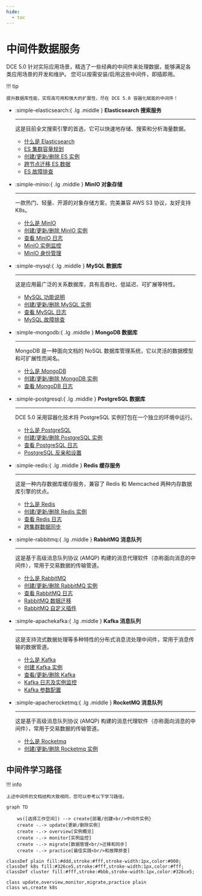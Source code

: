 ```yaml
---
hide:
  - toc
---
```


# 中间件数据服务

DCE 5.0 针对实际应用场景，精选了一些经典的中间件来处理数据，能够满足各类应用场景的开发和维护。
您可以按需安装/启用这些中间件，即插即用。

!!! tip

    提升数据库性能，实现高可用和强大的扩展性，尽在 DCE 5.0 容器化赋能的中间件！

<div class="grid cards" markdown>

- :simple-elasticsearch:{ .lg .middle } __Elasticsearch 搜索服务__

    ---

    这是目前全文搜索引擎的首选，它可以快速地存储、搜索和分析海量数据。

    - [什么是 Elasticsearch](./elasticsearch/intro/index.md)
    - [ES 集群容量规划](./elasticsearch/user-guide/cluster-capacity-plan.md)
    - [创建/更新/删除 ES 实例](./elasticsearch/user-guide/create.md)
    - [跨节点迁移 ES 数据](./elasticsearch/user-guide/migrate-es.md)
    - [ES 故障排查](./elasticsearch/faq/common-question-es.md)

- :simple-minio:{ .lg .middle } __MinIO 对象存储__

    ---

    一款热门、轻量、开源的对象存储方案，完美兼容 AWS S3 协议，友好支持 K8s。

    - [什么是 MinIO](./minio/intro/index.md)
    - [创建/更新/删除 MinIO 实例](./minio/user-guide/create.md)
    - [查看 MinIO 日志](./minio/user-guide/insight-log-config.md)
    - [MinIO 实例监控](./minio/user-guide/insight.md)
    - [MinIO 身份管理](./minio/user-guide/user-management.md)

</div>

<div class="grid cards" markdown>

- :simple-mysql:{ .lg .middle } __MySQL 数据库__

    ---

    这是应用最广泛的关系数据库，具有高吞吐、低延迟、可扩展等特性。

    - [MySQL 功能说明](./mysql/intro/features.md)
    - [创建/更新/删除 MySQL 实例](./mysql/user-guide/create.md)
    - [查看 MySQL 日志](./mysql/user-guide/logs.md)
    - [MySQL 故障排查](./mysql/faq/quick-check.md)

- :simple-mongodb:{ .lg .middle } __MongoDB 数据库__

    ---

    MongoDB 是一种面向文档的 NoSQL 数据库管理系统，它以灵活的数据模型和可扩展性而闻名。

    - [什么是 MongoDB](./mongodb/intro/index.md)
    - [创建/更新/删除 MongoDB 实例](./mongodb/user-guide/create.md)
    - [查看 MongoDB 日志](./mongodb/user-guide/logs.md)

</div>

<div class="grid cards" markdown>

- :simple-postgresql:{ .lg .middle } __PostgreSQL 数据库__

    ---

    DCE 5.0 采用容器化技术将 PostgreSQL 实例打包在一个独立的环境中运行。

    - [什么是 PostgreSQL](./postgresql/intro/index.md)
    - [创建/更新/删除 PostgreSQL 实例](./postgresql/user-guide/create.md)
    - [查看 PostgreSQL 日志](./postgresql/user-guide/logs.md)
    - [PostgreSQL 反亲和设置](./postgresql/user-guide/antiaffinity.md)

- :simple-redis:{ .lg .middle } __Redis 缓存服务__

    ---

    这是一种内存数据库缓存服务，兼容了 Redis 和 Memcached 两种内存数据库引擎的优点。

    - [什么是 Redis](./redis/intro/index.md)
    - [创建/更新/删除 Redis 实例](./redis/user-guide/create.md)
    - [查看 Redis 日志](./redis/user-guide/logs.md)
    - [跨集群数据同步](./redis/best-practice/index.md)

</div>

<div class="grid cards" markdown>

- :simple-rabbitmq:{ .lg .middle } __RabbitMQ 消息队列__

    ---

    这是基于高级消息队列协议 (AMQP) 构建的消息代理软件（亦称面向消息的中间件），常用于交易数据的传输管道。

    - [什么是 RabbitMQ](./rabbitmq/intro/index.md)
    - [创建/更新/删除 RabbitMQ 实例](./rabbitmq/user-guide/create.md)
    - [查看 RabbitMQ 日志](./rabbitmq/user-guide/logs.md)
    - [RabbitMQ 数据迁移](./rabbitmq/user-guide/migrate.md)
    - [RabbitMQ 自定义插件](./rabbitmq/faq/add-plugin.md)

- :simple-apachekafka:{ .lg .middle } __Kafka 消息队列__

    ---

    这是支持流式数据处理等多种特性的分布式消息流处理中间件，常用于消息传输的数据管道。

    - [什么是 Kafka](./kafka/intro/index.md)
    - [创建 Kafka 实例](./kafka/user-guide/create.md)
    - [查看/更新/删除 Kafka](./kafka/user-guide/view-update-delete.md)
    - [Kafka 日志及实例监控](./kafka/user-guide/insight-log.md)
    - [Kafka 参数配置](./kafka/user-guide/config.md)

</div>

<div class="grid cards" markdown>

- :simple-apacherocketmq:{ .lg .middle } __RocketMQ 消息队列__

    ---

    这是基于高级消息队列协议 (AMQP) 构建的消息代理软件（亦称面向消息的中间件），常用于交易数据的传输管道。

    - [什么是 Rocketmq](./rocketmq/intro/index.md)
    - [创建/更新/删除 Rocketmq 实例](./rocketmq/quick-start/create-rocketmq.md)

</div>

## 中间件学习路径

!!! info

    上述中间件的文档结构大致相同，您可以参考以下学习路径。

```mermaid
graph TD

    ws([选择工作空间]) --> create{部署/创建<br/>中间件实例}
    create -.-> update[更新/删除实例]
    create -.-> overview[实例概览]
    create -.-> monitor[实例监控]
    create -.-> migrate[数据管理<br/>迁移和同步]
    create -.-> practice[最佳实践<br/>和故障排查]

classDef plain fill:#ddd,stroke:#fff,stroke-width:1px,color:#000;
classDef k8s fill:#326ce5,stroke:#fff,stroke-width:1px,color:#fff;
classDef cluster fill:#fff,stroke:#bbb,stroke-width:1px,color:#326ce5;

class update,overview,monitor,migrate,practice plain
class ws,create k8s
```
